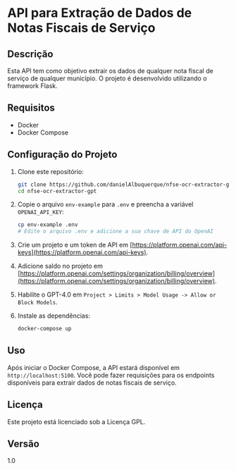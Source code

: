 # API para Extração de Dados de Notas Fiscais de Serviço

## Descrição

Esta API tem como objetivo extrair os dados de qualquer nota fiscal de serviço de qualquer município. O projeto é desenvolvido utilizando o framework Flask.

## Requisitos

- Docker
- Docker Compose

## Configuração do Projeto

1. Clone este repositório:
    ```sh
    git clone https://github.com/danielAlbuquerque/nfse-ocr-extractor-gpt.git
    cd nfse-ocr-extractor-gpt
    ```

2. Copie o arquivo `env-example` para `.env` e preencha a variável `OPENAI_API_KEY`:
    ```sh
    cp env-example .env
    # Edite o arquivo .env e adicione a sua chave de API do OpenAI
    ```

3. Crie um projeto e um token de API em [https://platform.openai.com/api-keys](https://platform.openai.com/api-keys).

4. Adicione saldo no projeto em [https://platform.openai.com/settings/organization/billing/overview](https://platform.openai.com/settings/organization/billing/overview).

5. Habilite o GPT-4.0 em `Project > Limits > Model Usage -> Allow or Block Models`.

6. Instale as dependências:
    ```sh
    docker-compose up
    ```

## Uso

Após iniciar o Docker Compose, a API estará disponível em `http://localhost:5100`. Você pode fazer requisições para os endpoints disponíveis para extrair dados de notas fiscais de serviço.

## Licença

Este projeto está licenciado sob a Licença GPL.

## Versão

1.0
